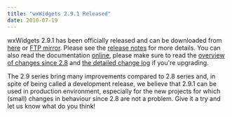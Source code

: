 ```yaml
---
title: "wxWidgets 2.9.1 Released"
date: 2010-07-19
---
```


wxWidgets 2.9.1 has been officially released and can be downloaded from
[here][1] or [FTP mirror][2]. Please see the [release notes][3] for more
details. You can also read the documentation [online][4], please make sure to
read the [overview of changes since 2.8][5] and [the detailed change log][6] if
you're upgrading.

<!--more-->

The 2.9 series bring many improvements compared to 2.8 series and, in spite of
being called a development release, we believe that 2.9.1 can be used in
production environment, especially for the new projects for which (small)
changes in behaviour since 2.8 are not a problem. Give it a try and let us know
what do you think!

[1]: https://sourceforge.net/downloads/wxwindows/2.9.1/
[2]: ftp://ftp.wxwidgets.org/pub/2.9.1/
[3]: https://sourceforge.net/projects/wxwindows/files/2.9.1/readme.txt
[4]: https://docs.wxwidgets.org/2.9.1/
[5]: https://docs.wxwidgets.org/2.9.1/overview_changes_since28.html
[6]: https://sourceforge.net/projects/wxwindows/files/2.9.1/changes.txt